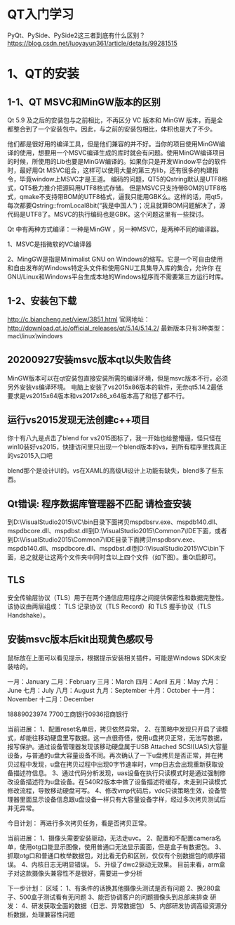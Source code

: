 # QT入门学习

PyQt、PySide、PySide2这三者到底有什么区别？https://blog.csdn.net/luoyayun361/article/details/99281515

# 1、QT的安装

## 1-1、QT MSVC和MinGW版本的区别

Qt 5.9 及之后的安装包与之前相比，不再区分 VC 版本和 MinGW 版本，而是全都整合到了一个安装包中。因此，与之前的安装包相比，体积也是大了不少。

他们都是很好用的编译工具，但是他们兼容的并不好。当你的项目使用MinGW编译的使用，想要用一个MSVC编译生成的库时就会有问题。使用MinGW编译项目的时候，所使用的Lib也要是MinGW编译的。如果你只是开发Window平台的软件时，最好用Qt MSVC组合，这样可以使用大量的第三方lib，还有很多的构建指令，毕竟window上MSVC才是王道。
编码的问题，QT5的Qstring默认是UTF8格式，QT5极力推介把源码用UTF8格式存储。 但是MSVC只支持带BOM的UTF8格式，qmake不支持带BOM的UTF8格式，逼我只能用GBK么。这样的话，用qt5，每次都要Qstring::fromLocal8bit(“我是中国人”)；况且就算BOM问题解决了，源代码是UTF8了。MSVC的执行编码也是GBK。这个问题这里有一些探讨。

Qt 中有两种方式编译：一种是MinGW ，另一种MSVC，是两种不同的编译器。

1、MSVC是指微软的VC编译器

2、MingGW是指是Minimalist GNU on Windows的缩写。它是一个可自由使用和自由发布的Windows特定头文件和使用GNU工具集导入库的集合，允许你     在GNU/Linux和Windows平台生成本地的Windows程序而不需要第三方运行时库。

## 1-2、安装包下载
http://c.biancheng.net/view/3851.html
官网地址：http://download.qt.io/official_releases/qt/5.14/5.14.2/
最新版本只有3种类型：mac\linux\windows


## 20200927安装msvc版本qt以失败告终
MinGW版本可以在qt安装包直接安装所需的编译环境，但是msvc版本不行，必须另外安装vs编译环境。
电脑上安装了vs2015x86版本的软件，无奈qt5.14.2最低要求是vs2015x64版本和vs2017x86_x64版本高了和低了都不行。

## 运行vs2015发现无法创建c++项目
你十有八九是点击了blend for vs2015图标了，我一开始也给整懵逼，怪只怪在win10装好vs2015，快捷访问里只出现一个blend版本的vs，到所有程序里找真正的vs2015入口吧

blend那个是设计UI的。vs在XAML的高级UI设计上功能有缺失，blend多了些东西。

## Qt错误: 程序数据库管理器不匹配 请检查安装
到D:\VisualStudio2015\VC\bin目录下面拷贝mspdbsrv.exe、mspdb140.dll、mspdbcore.dll、mspdbst.dll到D:\VisualStudio2015\Common7\IDE下面，或者到D:\VisualStudio2015\Common7\IDE目录下面拷贝mspdbsrv.exe、mspdb140.dll、mspdbcore.dll、mspdbst.dll到D:\VisualStudio2015\VC\bin下面，总之就是让这两个文件夹中同时含以上四个文件（如下图）。重Qt启即可。

## TLS
安全传输层协议（TLS）用于在两个通信应用程序之间提供保密性和数据完整性。
该协议由两层组成： TLS 记录协议（TLS Record）和 TLS 握手协议（TLS Handshake）。

## 安装msvc版本后kit出现黄色感叹号
鼠标放在上面可以看见提示，根据提示安装相关插件，可能是Windows SDK未安装啥的。




















一月：January
二月：February
三月：March
四月：April
五月：May
六月：June
七月：July
八月：August
九月：September
十月：October
十一月：November
十二月：December



18889023974   7700工商银行0936招商银行  

当前进展：
1、配置reset名单后，拷贝依然异常。
2、在策略中发现只开启了读模式，却能往移动硬盘里写数据。这一点很奇怪，使用u盘拷贝正常，无法写数据，报写保护。通过设备管理器发现该移动硬盘属于USB Attached SCSI(UAS)大容量设备，与普通的u盘大容量设备不同。再次确认了一下u盘拷贝是否正常，并在拷贝过程中发现，u盘在拷贝过程中出现0字节速率时，vmp日志会出现重新获取设备描述符信息。
3、通过代码分析发现，uas设备在执行只读模式时是通过强制修改设备描述符为u盘设备。在540R2版本中做了设备描述符缓存，未走到只读模式修改流程，导致移动硬盘可写。
4、修改vmp代码后，vdc只读策略生效，设备管理器里面显示设备信息跟u盘设备一样只有大容量设备字样，经过多次拷贝测试后并无异常。

今日计划：
再进行多次拷贝任务，看是否拷贝正常。

当前进展：
1、摄像头需要安装驱动，无法走uvc。
2、配置和不配置camera名单，使用otg口能显示图像，使用普通口无法显示画面，但是盒子有数据包。
3、抓取otg口和普通口枚举数据包，对比看无仍和区别，仅仅有个别数据包的顺序错误。
4、内核日志无明显错误。
5、升级了dwc2驱动无效果。
目前来看，arm盒子对这款摄像头兼容性不是很好，需要进一步分析

下一步计划：
区域：
1、有条件的话换其他摄像头测试是否有问题
2、换280盒子、500盒子测试看有无问题
3、能否协调客户的问题摄像头到总部来排查
研发：
4、研发获取全面的数据（日志、异常数据包）
5、内部研发协调高级资源分析数据，处理兼容性问题
